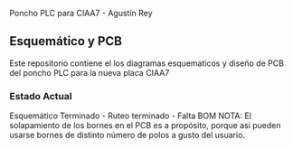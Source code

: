  Poncho PLC para CIAA7 - Agustín Rey

## Esquemático y PCB

Este repositorio contiene el los diagramas esquematicos y diseño de PCB del poncho PLC para la nueva placa CIAA7

### Estado Actual
Esquemático Terminado - Ruteo terminado - Falta BOM
NOTA: El solapamiento de los bornes en el PCB es a propósito, porque asi pueden usarse
bornes de distinto número de polos a gusto del usuario.
